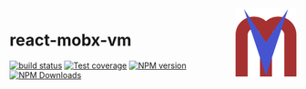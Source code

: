 <img src="./logo.svg" alt="logo" height="120" align="right" />

# react-mobx-vm

[![build status](https://img.shields.io/travis/imcuttle/react-mobx-vm/master.svg?style=flat-square)](https://travis-ci.org/imcuttle/react-mobx-vm)
[![Test coverage](https://img.shields.io/codecov/c/github/imcuttle/react-mobx-vm.svg?style=flat-square)](https://codecov.io/github/imcuttle/react-mobx-vm?branch=master)
[![NPM version](https://img.shields.io/npm/v/react-mobx-vm.svg?style=flat-square)](https://www.npmjs.com/package/react-mobx-vm)
[![NPM Downloads](https://img.shields.io/npm/dm/react-mobx-vm.svg?style=flat-square&maxAge=43200)](https://www.npmjs.com/package/react-mobx-vm)
